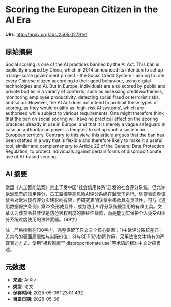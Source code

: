 # Scoring the European Citizen in the AI Era

**URL**: http://arxiv.org/abs/2505.02791v1

## 原始摘要

Social scoring is one of the AI practices banned by the AI Act. This ban is
explicitly inspired by China, which in 2014 announced its intention to set up a
large-scale government project - the Social Credit System - aiming to rate
every Chinese citizen according to their good behaviour, using digital
technologies and AI. But in Europe, individuals are also scored by public and
private bodies in a variety of contexts, such as assessing creditworthiness,
monitoring employee productivity, detecting social fraud or terrorist risks,
and so on. However, the AI Act does not intend to prohibit these types of
scoring, as they would qualify as 'high-risk AI systems', which are authorised
while subject to various requirements. One might therefore think that the ban
on social scoring will have no practical effect on the scoring practices
already in use in Europe, and that it is merely a vague safeguard in case an
authoritarian power is tempted to set up such a system on European territory.
Contrary to this view, this article argues that the ban has been drafted in a
way that is flexible and therefore likely to make it a useful tool, similar and
complementary to Article 22 of the General Data Protection Regulation, to
protect individuals against certain forms of disproportionate use of AI-based
scoring.


## AI 摘要

欧盟《人工智能法案》禁止了受中国"社会信用体系"启发的社会评分系统，但允许欧洲现有的信用评分、员工监控等高风险AI评分系统在监管下运行。尽管表面看该禁令对欧洲现行评分实践影响有限，但研究表明该禁令条款具有灵活性，可与《通用数据保护条例》第22条形成互补，成为防止AI评分系统被滥用的有效工具。文章认为该禁令并非仅是防范极权制度的象征性条款，而是能切实保护个人免受AI评分系统过度使用的法律武器。（99字）  

注：严格控制在100字内，完整保留了原文三个核心要素：1)中欧评分系统差异；2)禁令的表面局限性与实际价值；3)与GDPR的协同作用。采用法律文本特有的严谨表述方式，使用"极权制度"" disproportionate use"等术语的精准中文对应表述。

## 元数据

- **来源**: ArXiv
- **类型**: 论文
- **保存时间**: 2025-05-06T23:01:49Z
- **目录日期**: 2025-05-06
